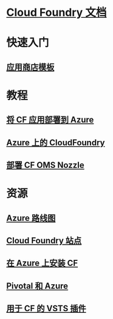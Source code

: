 # [Cloud Foundry 文档](index.md)
# 快速入门
## [应用商店模板](https://azuremarketplace.microsoft.com/marketplace/apps/pivotal.pivotal-cloud-foundry)
# 教程
## [将 CF 应用部署到 Azure](/azure/virtual-machines/linux/cloudfoundry-deploy-your-first-app)
## [Azure 上的 CloudFoundry](/azure/virtual-machines/linux/cloudfoundry-get-started)
## [部署 CF OMS Nozzle](/azure/cloudfoundry/cloudfoundry-oms-nozzle)
# 资源
## [Azure 路线图](https://azure.microsoft.com/roadmap/)
## [Cloud Foundry 站点](https://docs.cloudfoundry.org/)
## [在 Azure 上安装 CF](https://docs.pivotal.io/pivotalcf/1-11/customizing/pcf_azure.html)
## [Pivotal 和 Azure](https://pivotal.io/partners/microsoft)
## [用于 CF 的 VSTS 插件](https://github.com/Microsoft/vsts-cloudfoundry)
